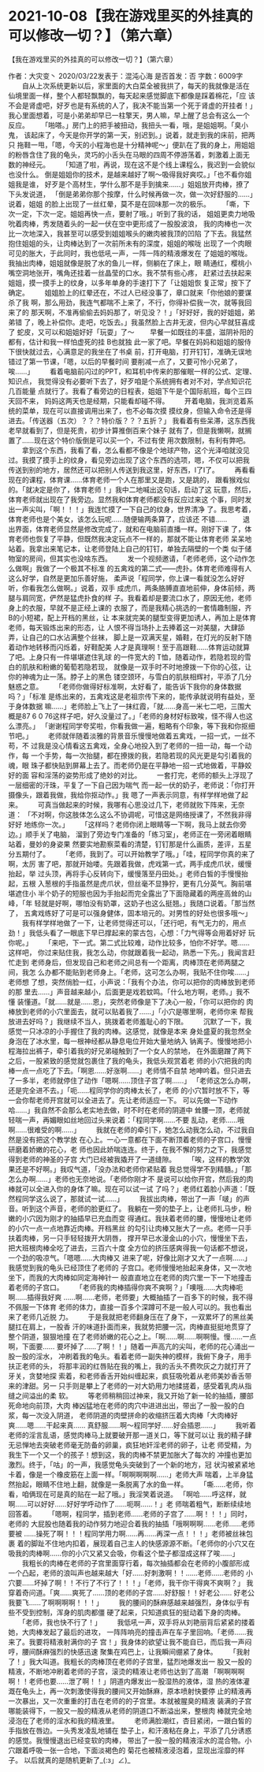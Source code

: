 # 2021-10-08【我在游戏里买的外挂真的可以修改一切？】（第六章）



【我在游戏里买的外挂真的可以修改一切？】（第六章）



 作者：大灾变丶 2020/03/22发表于：混沌心海 是否首发：否 字数：6009字
 　　自从上次系统更新以后，家里面的大白菜全被我拱了，每天的我就像是活在 仙境里面一样，整个人都轻飘飘的，每天起来感觉脚底下都像是踩着棉花，「应 该不会是肾虚吧，好歹也是有系统的人了，我决不能当第一个死于肾虚的开挂者！」 我心里面想着，可是小弟弟却早已一柱擎天，男人嘛，早上醒了总会有这么一个 反应。
 　　「啪嗒。」房门上的把手被扭动，我扭头一看，哦，是姐姐啊。「臭小鬼， 该起床了，今天是你开学的第一天，别迟到。」说着，就走到我的床前，把两只 拖鞋一甩，「嗯，今天的小程海也是十分精神呢～」便趴在了我的身上，用姐姐 的粉唇含住了我的龟头，灵巧的小舌头在马眼的四周不停游荡着，刺激着上面无 数的神经元。
 　　「知道了啦，再说，现在这不是个线上课程么，我迟到一会貌似也没什么。 倒是姐姐你的技术，是越来越好了啊～吸得我好爽哎。」「也不看你姐姐我是谁， 好歹是个高材生，学什么那不是手到擒来……」姐姐放开肉棒，撩了下头发说道， 「倒是弟弟你那个按摩，什么时候再做一次，做一次好舒服的……」说着，姐姐 的脸上出现了一丝红晕，莫不是在回味那一次的极乐。
 　　「嘶，下次一定，下次一定。姐姐再快一点，要射了哦。」听到了我的话， 姐姐更卖力地吸吮着肉棒，秀发随着头的一起一伏在空中更形成了一股股波浪， 我的肉棒也一次比一次地深入，我甚至可以感受到姐姐喉头的嫩肉被我顶的凹陷 了下去。我猛然抱住姐姐的头，让肉棒达到了一次前所未有的深度，姐姐的喉咙 出现了一个肉眼可见的胀大，于此同时，我也低吼一声，一阵一阵的精液爆发在 了姐姐的喉咙。我抽出肉棒，姐姐就像是脱了水的鱼儿一样，侧躺在了床上，眼 睛通红，樱桃小嘴空洞地张开，嘴角还挂着一丝晶莹的口水。我不禁有些心疼， 赶紧过去扶起来姐姐，摸一摸手上的纹身，以多年单身的手速打下了「让姐姐恢 复正常」按下了确定。
 　　姐姐脸上的红晕还在，不过人已经没事了，章口就来「你他娘的要谋杀了我 啊，那么用劲，我连气都喘不上来了，不行，你得补偿我一次，就等我回来了的 那天啊，不准再偷偷去妈妈那了，听见没？！」「好好好，我的好姐姐，弟弟错 了，晚上补偿你。走吧，吃饭去。」我虽然脸上古井无波，但内心早就狂喜成了 蛇皮，又可以和姐姐好好「玩耍」了～
 　　早餐一如既往的丰盛，滋阴补阳的都有，估计和我一样怕虚死的挂 B也就独 此一家了吧。早餐在妈妈和姐姐的服侍下很快就过去，心满意足的我坐在了书桌 前，打开电脑，打开钉钉，准确无误地错过了第一节课，「嗯，以后的早餐时间 要削减一点了，又要可怜小兄弟了，唉……」
 　　看着电脑前闪过的PPT，和耳机中传来的那催眠一样的公式、定理、知识点， 我觉得没有必要听下去了，好歹咱是个系统拥有者对不对，学点知识花几百能量 点就行了。我看了看旁边的日程表，姐姐下午是个国际航班，每个三四天回不来， 妈妈这两天也是经期，只能看却碰不得。
 　　开着电脑，我浏览着系统的菜单，现在可以直接调用出来了，也不必每次摸 摸纹身，但输入命令还是得进去。「传送器（五次）？？？特价版？？？五折？」 我看着有些呆滞，这东西我老早就看到了，但是死贵，初步计算推倒百来个妹子 就有了，但是我懒啊，就搁置了……现在这个特价版倒是可以买一个，不过有使 用次数限制，有利有弊吧。
 　　拿到这个东西，我看了看，怎么看都不像是个地球产物，这个光泽咱就没见 过。我摸了摸手上的纹身，看见旁边出现了这个东西的选项，嗯，不仅可以把我 传送到别的地方，居然还可以把别人传送到我这里，好东西，I了I了。
 　　再看看现在的课程，体育课……体育老师一个人在那里又是跑，又是跳的， 跟看猴戏似的。「就决定是你了，体育老师！」我中二地喊出这句话，启动了这 玩意，然后，体育老师就出现在了我旁边。显然我和体育老师都没有反应过来这 个事，同时发出一声尖叫，「啊！！！」我连忙摸了一下自己的纹身，世界清净 了。我思考着，体育老师也是个美女，该怎么玩呢……随便输两条算了，应该还 不错……
 　　退出界面，体育老师显然是修改完成了，就和在电脑前直播一样。刚好下课 了，体育老师也恢复了平静，但既然我决定玩点不一样的，那就不能让体育老师 呆呆地站着。我拿出来笔记本，让老师登陆上自己的钉钉，单独去隔壁的一个类 似于储物室的房间，但其实也没啥东西。
 　　发一个视频邀请，「老师老师，这个动作怎么做啊」我做了一个极其不标准 的五禽戏的第二式——虎扑。体育老师难得有人这么好学，自然是更加乐善好施， 柔声说「程同学，你上课一看就没怎么好好听，你看我怎么做啊。」说着，双手 成虎爪，两条胳膊直直地前伸，身体前倾，两腿与肩同宽，俨然是猛虎扑食的样 子。我看着却是要流口水了，原因无他，老师身上的衣服，早就不是正经上课的 衣服了，而是我精心挑选的一套情趣制服，齐 B的小短裙，配上开档的黑丝，让 本来就完美的腿型变得更加诱人，再加上是体育老师，每天锻炼出来的形态，让 人恨不得当场扑上去捧着这一对美腿，大肆舔弄，让自己的口水沾满整个丝袜， 脚上是一双满天星，婚鞋，在灯光的反射下随着动作地转移而闪烁着，好鞋配美 人才是真理啊！至于高跟鞋……体育运动就算了吧。上身只有一件堪堪遮住乳球 的一件宽大的 T恤，随着动作，若隐若现的雪白的肌肤和粉嫩的葡萄若隐若现， 就像是一双手时不时地撩拨一下你的心弦，让你的神魂为止一荡。脖子上的黑色 镂空颈环，与雪白的肌肤相辉衬，平添了几分魅惑之意。
 　　「老师你做得好标准啊，太好看了，能告诉下我你的身体数据吗？」「标准 是练出来的，五禽戏这是老祖宗传下来的，能传承就说明有益处，至于身体数据 嘛……」老师脸上飞上了一抹红霞，「就……身高一米七二吧，三围大概是87 6 0 76这样子吧，好久没量过了。」「老师的身材好标致唉，怪不得人也这么漂亮。」 「谢谢程同学夸奖啦，你看我做一遍，粗略有个印象，等下我和你抠细节吧。」
 　　老师就伴随着淡雅的背景音乐慢慢地做着五禽戏，一招一式，一丝不苟，不 过我是没心情看这五禽戏，全身心地投入到了老师的一扭一动，每一个动作，每 一个手势，每一次抬腿，都在撩拨的我，若隐若现的风光更是勾引着我的魂，眼 珠子都快贴到屏幕上去了。而老师仍是在平静地一招一式地做着，平静姣好的面 容和淫荡的姿势形成了绝妙的对比。
 　　一套打完，老师的额头上浮现了一层细密的汗珠，平复了一下自己因为喘气 而一起一伏的奶子，老师说：「你打开摄像头，跟着我做，我给你抠动作。」我 嗯了一声表示同意，有样学样地做了起来。
 　　可真当做起来的时候，我哪有心思没过几下，老师就败下阵来，无奈道： 「不对啊，你这肢体怎么这么不协调呢，可惜这是网络授课了，不然我非得好好 地练你一次。」
 　　「这样吗？老师你闭上眼睛等一下啊，我马上就去你旁边。」顺手关了电脑， 溜到了旁边专门准备的「练习室」，老师正在一旁闭着眼睛站着，曼妙的身姿果 然要实地勘察菜看的清楚，钉钉那是什么画质，差评，五星分五期付了。
 　　「老师，我到了。可以开始教学了哦。」「哇，程同学你真的来了啊，太厉 害了吧，那就开始喽。先跟着我做，虎戏第一式，两手成虎爪状，缓慢抬起，举 过头顶，再将手心反转向下，缓慢落至丹田处。」老师白皙的手慢慢抬起，五根 入葱根的手指虽然是虎爪状，但丝毫不显狰狞，更有几分英气。胸前堪堪遮住小 半个奶子的短服也因为手抬起而完全露出了下面隐藏着的两座高耸的山峰，「年 轻就是好啊，哪怕没有奶罩，这奶子也这么挺翘。」我随口说着。「那当然了， 五禽戏练好了可是可以强身健体，固本培元的。对男性的好处也很多哦～」
 　　我有样学样地做了一下，让老师觉得还可以，「还行吧，有气无力的，用点 劲！」我低头看了一眼底下早已撑起来的蒙古包，心想：「力气得等会用着好好 玩你呢。」
 　　「来吧，下一式。第二式比较难，动作比较多，怕你不好学。嗯……这样吧， 你过来贴住我，我怎么动，你就跟着我一起动，熟悉一下先。」我闻言赶忙走到 老师身后，但发现自己和老师之间总有一个距离，肉棒顶在老师两腿之间，我怎 么办都不能贴到老师身上。「老师，这可怎么办啊，我贴不住你唉……」老师想 了想，突然俏脸一红，小声说：「我有个办法，你可以把你的肉棒放到老师的那 里去……」声音越来越小，后面更是戏若蚊鸣。「什么地方啊，老师。」我不懂 装懂道。「就……就是……恩」，突然老师像是下了决心一般，「你可以把你的 肉棒放到老师的小穴里面去，就可以贴着我了……」「小穴是哪里啊，老师你来 帮我放进去好吗？」我继续不当人，挑拨着老师羞耻心的下限。
 　　沉默了一下，我感觉一只冰凉的小手握住了我的肉棒。这感觉，就像是本来 身处盛夏的我忽然全身泡在了冰水里，每一根神经都从静息电位开始大量地纳入 钠离子。慢慢地把小程海拉出裤子，牵引着我的好兄弟碰触到了一个女人的禁地， 在外面磨蹭了两下之后，一股紧致的感觉就包裹住了我的龟头，我低头观赏着老 师的小穴把我的肉棒一点一点吃了下去。「啊恩……好涨啊……」老师情不自禁 地呻吟着。但只进去了一多半，老师就停住了动作「嗯啊……顶住子宫了啊……」 「老师这怎么办啊，还是完全进不去。」「呃……程同学你的肉棒太长了，老师 的小穴暂时放不下，等一会你帮老师开宫就可以全进去了。先让老师适应一下。 可以先做一下动作哈……」我自然不会那么老实地去做，时不时在老师的阴道中 耸腰一顶，老师就轻喘一声，再媚眼如丝地回过头来说着：「程同学啊……不要 乱动，老师……哦啊……很难受的啊……」
 　　我就在老师的牵引下，她怎么动我怎么动，不过我自然是没有把这个教学放 在心上。一心一意都在下面不断顶着老师的子宫口，慢慢研磨着娇嫩的花心，老 师也因此娇喘连连。终于，在我不懈的努力之下，我感觉得到老师的神圣的子宫 大门已经被我撬开了一道缝隙。
 　　「唉，这样的教学效果还是不好啊。」我叹气道，「没办法和老师你紧贴着 我总觉得学不到精髓。」「那怎么办啊……」老师也无奈地说。「老师你刚才不 是说可以给你开宫，然后我的肉棒就可以全进入你的身体了嘛。现在可以试一试 了吗？」老师红着脸小声道：「既然程同学这么说了，那就试一试……」
 　　我拔出肉棒，带出了一声「啵」的声音。听到这个声音，老师的脸更红了。 我躺在一旁的垫子上，让老师扎马步，粉嫩的小穴因为刚才的抽插早已充血而变 得通红。我扶着老师的腰，慢慢地让老师的小穴一点一点地靠近肉棒。开档黑丝 的勾引让肉棒又胀大了一点。老师一只手扶着肉棒，另一只手轻轻拨开大阴唇， 撑开早已水漫金山的小穴，慢慢坐下去，把大班根肉棒全吃了进去，三百六十度 全方位的挤压感爽得我一句话都不想说，一个劲的吸凉气。「嗯嗯……大肉棒又 进来了呢，好像比刚才又大了一点啊……」我感觉到我的龟头已经顶住了老师的 子宫口。老师慢慢地抬起来身体，又一次地坐下，而我的大肉棒如同定海神针一 般直直地立在老师的肉穴里一下一下地撞击着老师的子宫口。
 　　「老师我的肉棒插得你爽不爽啊？」「噢哦……大肉棒呃啊……插得我好爽 ……啊……老师，老师要」大概抽插了一百多下的时候，我不得不佩服一下体育 老师的体力，直接一百多个深蹲可不是一般人可以的。我也看出来了老师几近脱 力。
 　　于是我就把老师翻身压在了身下，一双累坏了的黑丝美腿扛在肩上，一股香 汗的味道扑面而来，我就势把腰一沉，肉棒直挺挺地贯穿了整个阴道，狠狠地撞 在了老师娇嫩的花心之上。「啊……啊……啊啊慢。慢……一点啊，下面要…… 要坏掉了……了啊！！」随着一声高亢的尖叫，老师的花心涌出一股一股的淫水， 冲刷着我的龟头。看着老师一副失神的模样，我俯下身子，用手扶正老师的头， 将那丰润的红唇贴在我的嘴上，我的舌头不费吹灰之力就打开了牙关，贪婪地探 索着，和老师香舌开始纠缠起来，疯狂吸吮着从老师美妙香舌带来的津甜。另一 只手则是攀上了老师的一对大奶用力地揉搓着，感受着乳肉从指缝之间溢出的柔 软。
 　　等老师稍稍回过神来，我又开始了新一轮的抽插，腰部死命地向前顶，大肉 棒凶猛地在老师的肉穴中进进出出，带出了一股一股的白浆，每一次没入阴道， 老师阴道的肉壁拼命的收缩挤压着大肉棒「大肉棒好爽……嗯……干起来真…… 真舒服……啊～程同学好……好会插恩……」
 　　我听着老师的淫言乱语，感觉肉棒马上就要破开那一道关口，等下就可以让 我的精子肆无忌惮地去突破老师毫无防备的卵巢，疯狂地奸淫老师的卵子，让老 师受精，为我生下一个又一个的孩子！想到这，我的肉棒不禁更加胀大了每次的 冲撞也更加激烈。终于，「咕」的一声，我感觉龟头突破到了一个新的地方，冠 状沟被紧紧地卡着，像是一个橡皮筋在上面一样。「啊啊啊啊啊……」老师大声 喘着，上半身猛然抬起，眼睛不住地上翻，就像是一条脱离了水的鱼一样。
 　　「嘶……老师，你看，咱俩现在可是真的贴在一起了哦。」我淫笑着说道。 「啊哈……呼这样，就啊……可以好好……好好学呼动作了……呃啊……！」老 师喘着粗气，断断续续地回答着。
 　　「嗯啊，程同学，插到老师……老师的子宫了……啊！！！」同时，老师的 大屁股也随着我的动作努力地迎合着我的抽插「哦啊啊啊……老师……老师要被 ……操死了啊！！！程同学用力啊……再……再深一点！！！」老师被丝袜包裹 着的脚趾不住地内扣着，展现着自己主人的快感源源不断。「老师你的小穴又在 吸我的肉棒啊……你的小穴又紧又会吸，你看这个垫子都湿成这样了唉……」
 　　我粗长的肉棒在老师的子宫里面穿行着，每次抽插都会在老师的小腹部形成 一个凸起，老师的浪叫声也越来越大「好……好刺激啊！！……老师……老师的 小穴要……坏掉了啊！！不行了不行了！！！」「老师，我干你干得爽不爽啊？」 我穿着奇问道。「爽……爽死了……顶的老师的子宫……好舒服！！好老公…… 好老公我要飞……了啊啊啊啊！！！」
 　　我的腰间的酥麻感越来越强烈，身体似乎有些不受到控制，浑身的肌肉都僵 硬了起来，只知道疯狂的挺动着下身的肉棒。
 　　「老师，我也快不行了！」
 　　我低吼一声，双手将从刘艳丽背后紧紧的搂着她，大肉棒发起了最后的进攻， 一阵阵响亮的撞击声在车子里回响。「老师……我来了。我要将精液射满你的子 宫！」我身体的欲望让我不能自已，而后我一声闷哼，腰间酥麻强烈的快感迅速 聚集在鸡巴上，让我瞬间绷紧了身体。
 　　「我射了！」我大叫道。我粗长的肉棒顶在老师的子宫里，猛烈地爆发出一 股又一股的精液，不断地冲刷着老师的子宫，滚烫的精液让老师也达到了高潮 「啊啊啊啊啊！！老师也要……泄了啊！！」阴道内爆发出一股湿热的液体，湿 热的液体灌溉在龟头上，再一次刺激使得我的腰间又开始酥麻，原本喷射快要停 止的精液再一次暴出，又一次重重的打击在老师的的子宫里。本就被腥臭的精液 装满的子宫哪能装得下，一股又一股的精液从老师的阴道口不断溢出来，整根肉 棒就完全地浸泡在了老师的淫水和我的精液里。
 　　老师满脸潮红，杏目紧闭，一跟白皙的手指放在唇边。一头秀发凌乱地铺在 垫子上，和汗液粘在身上，平添了几分诱惑的感觉。我慢慢退出已经变软的肉棒， 带出了一股一股的精液淫水的混合物。小穴跟着呼吸一张一合地，下面淡褐色的 菊花也被精液浸泡着，显现出淫靡的样子。
 以后就真的是随机更新了_(:з」∠)_



